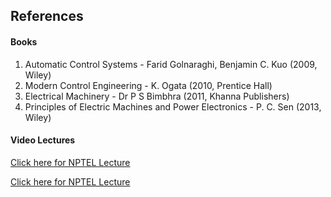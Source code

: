 ## References
#### Books

1) Automatic Control Systems - Farid Golnaraghi, Benjamin C. Kuo (2009, Wiley)
2) Modern Control Engineering - K. Ogata (2010, Prentice Hall)
3) Electrical Machinery - Dr P S Bimbhra (2011, Khanna Publishers)
4) Principles of Electric Machines and Power Electronics - P. C. Sen (2013, Wiley)


#### Video Lectures

<a href="https://www.youtube.com/watch?v=3b2poIEjEFo" target="_blank">Click here for NPTEL Lecture</a>

<a href="https://www.youtube.com/watch?v=1OfLgpFq6Rc&list=PLSRCPd4kA2-S2Cu1tYUe5WGmc959y50Xf&index=5" target="_blank">Click here for NPTEL Lecture </a>

